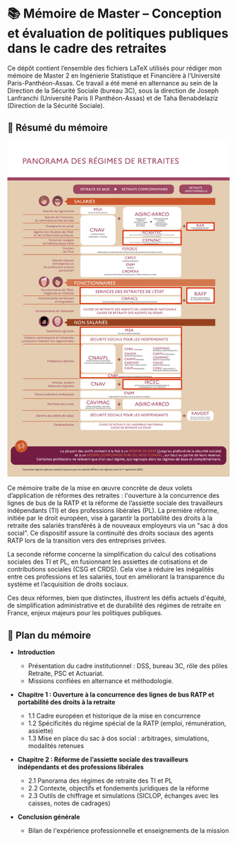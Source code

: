 # 📚 Mémoire de Master – Conception et évaluation de politiques publiques dans le cadre des retraites

Ce dépôt contient l’ensemble des fichiers LaTeX utilisés pour rédiger mon mémoire de Master 2 en Ingénierie Statistique et Financière à l’Université Paris-Panthéon-Assas. Ce travail a été mené en alternance au sein de la Direction de la Sécurité Sociale (bureau 3C), sous la direction de Joseph Lanfranchi (Université Paris II Panthéon-Assas) et de Taha Benabdelaziz (Direction de la Sécurité Sociale).


## 📝 Résumé du mémoire

![](figures/chap1/panorama_regimes_retraites.png)

Ce mémoire traite de la mise en œuvre concrète de deux volets d’application de réformes des retraites : l'ouverture à la concurrence des lignes de bus de la RATP et la réforme de l’assiette sociale des travailleurs indépendants (TI) et des professions libérales (PL). La première réforme, initiée par le droit européen, vise à garantir la portabilité des droits à la retraite des salariés transférés à de nouveaux employeurs via un "sac à dos social". Ce dispositif assure la continuité des droits sociaux des agents RATP lors de la transition vers des entreprises privées.

La seconde réforme concerne la simplification du calcul des cotisations sociales des TI et PL, en fusionnant les assiettes de cotisations et de contributions sociales (CSG et CRDS). Cela vise à réduire les inégalités entre ces professions et les salariés, tout en améliorant la transparence du système et l’acquisition de droits sociaux.

Ces deux réformes, bien que distinctes, illustrent les défis actuels d'équité, de simplification administrative et de durabilité des régimes de retraite en France, enjeux majeurs pour les politiques publiques.


## 🧭 Plan du mémoire

- **Introduction**
  - Présentation du cadre institutionnel : DSS, bureau 3C, rôle des pôles Retraite, PSC et Actuariat.
  - Missions confiées en alternance et méthodologie.

- **Chapitre 1 : Ouverture à la concurrence des lignes de bus RATP et portabilité des droits à la retraite**
  - 1.1 Cadre européen et historique de la mise en concurrence
  - 1.2 Spécificités du régime spécial de la RATP (emploi, rémunération, assiette)
  - 1.3 Mise en place du sac à dos social : arbitrages, simulations, modalités retenues

- **Chapitre 2 : Réforme de l’assiette sociale des travailleurs indépendants et des professions libérales**
  - 2.1 Panorama des régimes de retraite des TI et PL
  - 2.2 Contexte, objectifs et fondements juridiques de la réforme
  - 2.3 Outils de chiffrage et simulations (SICLOP, échanges avec les caisses, notes de cadrages)

- **Conclusion générale**
  - Bilan de l'expérience professionnelle et enseignements de la mission